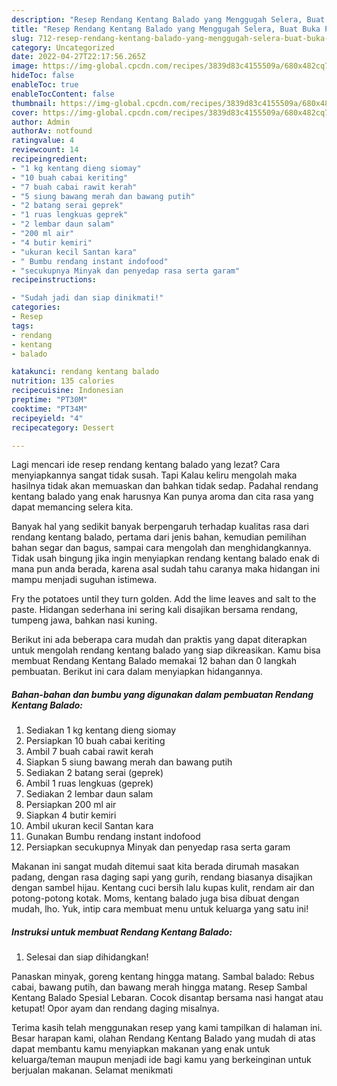 ```yaml
---
description: "Resep Rendang Kentang Balado yang Menggugah Selera, Buat Buka Puasa}"
title: "Resep Rendang Kentang Balado yang Menggugah Selera, Buat Buka Puasa}"
slug: 712-resep-rendang-kentang-balado-yang-menggugah-selera-buat-buka-puasa
category: Uncategorized
date: 2022-04-27T22:17:56.265Z
image: https://img-global.cpcdn.com/recipes/3839d83c4155509a/680x482cq70/rendang-kentang-balado-foto-resep-utama.jpg
hideToc: false
enableToc: true
enableTocContent: false
thumbnail: https://img-global.cpcdn.com/recipes/3839d83c4155509a/680x482cq70/rendang-kentang-balado-foto-resep-utama.jpg
cover: https://img-global.cpcdn.com/recipes/3839d83c4155509a/680x482cq70/rendang-kentang-balado-foto-resep-utama.jpg
author: Admin
authorAv: notfound
ratingvalue: 4
reviewcount: 14
recipeingredient:
- "1 kg kentang dieng siomay"
- "10 buah cabai keriting"
- "7 buah cabai rawit kerah"
- "5 siung bawang merah dan bawang putih"
- "2 batang serai geprek"
- "1 ruas lengkuas geprek"
- "2 lembar daun salam"
- "200 ml air"
- "4 butir kemiri"
- "ukuran kecil Santan kara"
- " Bumbu rendang instant indofood"
- "secukupnya Minyak dan penyedap rasa serta garam"
recipeinstructions:

- "Sudah jadi dan siap dinikmati!"
categories:
- Resep
tags:
- rendang
- kentang
- balado

katakunci: rendang kentang balado 
nutrition: 135 calories
recipecuisine: Indonesian
preptime: "PT30M"
cooktime: "PT34M"
recipeyield: "4"
recipecategory: Dessert

---
```



Lagi mencari ide resep rendang kentang balado yang lezat? Cara menyiapkannya sangat tidak susah. Tapi Kalau keliru mengolah maka hasilnya tidak akan memuaskan dan bahkan tidak sedap. Padahal rendang kentang balado yang enak harusnya Kan punya aroma dan cita rasa yang dapat memancing selera kita.


Banyak hal yang sedikit banyak berpengaruh terhadap kualitas rasa dari rendang kentang balado, pertama dari jenis bahan, kemudian pemilihan bahan segar dan bagus, sampai cara mengolah dan menghidangkannya. Tidak usah bingung jika ingin menyiapkan rendang kentang balado enak di mana pun anda berada, karena asal sudah tahu caranya maka hidangan ini mampu menjadi suguhan istimewa.

Fry the potatoes until they turn golden. Add the lime leaves and salt to the paste. Hidangan sederhana ini sering kali disajikan bersama rendang, tumpeng jawa, bahkan nasi kuning.


Berikut ini ada beberapa cara mudah dan praktis yang dapat diterapkan untuk mengolah rendang kentang balado yang siap dikreasikan. Kamu bisa membuat Rendang Kentang Balado memakai 12 bahan dan 0 langkah pembuatan. Berikut ini cara dalam menyiapkan hidangannya.

<!--inarticleads1-->

##### Bahan-bahan dan bumbu yang digunakan dalam pembuatan Rendang Kentang Balado:

1. Sediakan 1 kg kentang dieng siomay
1. Persiapkan 10 buah cabai keriting
1. Ambil 7 buah cabai rawit kerah
1. Siapkan 5 siung bawang merah dan bawang putih
1. Sediakan 2 batang serai (geprek)
1. Ambil 1 ruas lengkuas (geprek)
1. Sediakan 2 lembar daun salam
1. Persiapkan 200 ml air
1. Siapkan 4 butir kemiri
1. Ambil ukuran kecil Santan kara
1. Gunakan  Bumbu rendang instant indofood
1. Persiapkan secukupnya Minyak dan penyedap rasa serta garam


Makanan ini sangat mudah ditemui saat kita berada dirumah masakan padang, dengan rasa daging sapi yang gurih, rendang biasanya disajikan dengan sambel hijau. Kentang cuci bersih lalu kupas kulit, rendam air dan potong-potong kotak. Moms, kentang balado juga bisa dibuat dengan mudah, lho. Yuk, intip cara membuat menu untuk keluarga yang satu ini! 

<!--inarticleads2-->

##### Instruksi untuk membuat Rendang Kentang Balado:


1. Selesai dan siap dihidangkan!

Panaskan minyak, goreng kentang hingga matang. Sambal balado: Rebus cabai, bawang putih, dan bawang merah hingga matang. Resep Sambal Kentang Balado Spesial Lebaran. Cocok disantap bersama nasi hangat atau ketupat! Opor ayam dan rendang daging misalnya. 

Terima kasih telah menggunakan resep yang kami tampilkan di halaman ini. Besar harapan kami, olahan Rendang Kentang Balado yang mudah di atas dapat membantu kamu menyiapkan makanan yang enak untuk keluarga/teman maupun menjadi ide bagi kamu yang berkeinginan untuk berjualan makanan. Selamat menikmati
